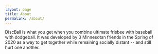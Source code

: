 ```yaml
---
layout: page
title: About
permalink: /about/
---
```


DiscBall is what you get when you combine ultimate frisbee with baseball with dodgeball.  It was developed by 3 Minnesotan friends in the Spring of 2020 as a way to get together while remaining socially distant -- and still hurt one another.
